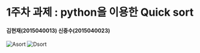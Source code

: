 1주차 과제 : python을 이용한 Quick sort
===
#### 김현재(2015040013) 신중수(2015040023)

![Asort](./Cnetwork/img/A_sort.png)
![Dsort](./Cnetwork/img/D_sort.png)
